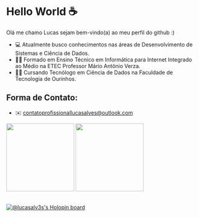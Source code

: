# Hello World ☕
Olá me chamo Lucas sejam bem-vindo(a) ao meu perfil do github :)
* 💻 Atualmente busco conhecimentos nas áreas de Desenvolvimento de Sistemas e Ciência de Dados.
* 👨‍🎓 Formado em Ensino Técnico em Informática para Internet Integrado ao Médio na ETEC Professor Mário Antônio Verza.
* 👨‍💻 Cursando Tecnólogo em Ciência de Dados na Faculdade de Tecnologia de Ourinhos.

## Forma de Contato:
* ✉️ contatoprofissionallucasalves@outlook.com

<div>
  <img height="180em" src="https://github-readme-stats.vercel.app/api?username=LucasAlv3s&show_icons=true&theme=github_dark" >
  <img height="180em" src="https://github-readme-stats.vercel.app/api/top-langs/?username=LucasAlv3s&layout=compact&langs_count=16&theme=github_dark" >
</div>

<br />

[![@lucasalv3s's Holopin board](https://holopin.io/api/user/board?user=lucasalv3s)](https://holopin.io/@lucasalv3s)
